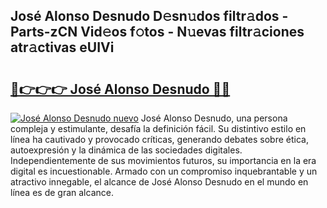 ## José Alonso Desnudo D𝚎sn𝚞dos filtr𝚊dos - Parts-zCN Vid𝚎os f𝚘tos - N𝚞evas filtr𝚊ciones atr𝚊ctivas eUIVi

# <h2><a href="http://mbbvw0u.tromn.icu/?c=Jos%c3%a9+Alonso+Desnudo">🔗👉👉👉 José Alonso Desnudo 🔗🔗</a></h2>

[![José Alonso Desnudo nuevo](https://i.imgur.com/pEAQMta.gif)](http://mbbvw0u.tromn.icu/?c=Jos%c3%a9+Alonso+Desnudo)
José Alonso Desnudo, una persona compleja y estimulante, desafía la definición fácil. Su distintivo estilo en línea ha cautivado y provocado críticas, generando debates sobre ética, autoexpresión y la dinámica de las sociedades digitales. Independientemente de sus movimientos futuros, su importancia en la era digital es incuestionable. Armado con un compromiso inquebrantable y un atractivo innegable, el alcance de José Alonso Desnudo en el mundo en línea es de gran alcance.
